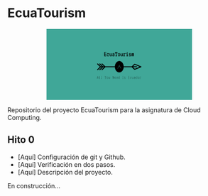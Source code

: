 # EcuaTourism

<p align='center'>
<img src="./docs/imgs/EcuaTourism_logo.png" alt="drawing" height="160" width=65% align='center'/>
</p>

Repositorio del proyecto EcuaTourism para la asignatura de Cloud Computing.

## Hito 0

* [Aquí] Configuración de git y Github.
* [Aquí] Verificación en dos pasos.
* [Aquí] Descripción del proyecto.

En construcción...
